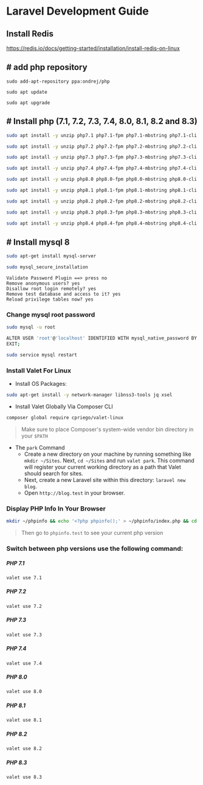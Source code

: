 # Laravel Development Guide

## Install Redis
https://redis.io/docs/getting-started/installation/install-redis-on-linux

## # add php repository 
```
sudo add-apt-repository ppa:ondrej/php

sudo apt update

sudo apt upgrade
```
## # Install php (7.1, 7.2, 7.3, 7.4, 8.0, 8.1, 8.2 and 8.3)
```bash
sudo apt install -y unzip php7.1 php7.1-fpm php7.1-mbstring php7.1-cli php7.1-xml php7.1-bcmath php7.1-intl php7.1-sqlite3 php7.1-zip php7.1-mysql php7.1-gd php7.1-curl php7.1-pgsql php7.1-imagick php7.1-dom php7.1-mongodb php7.1-redis

sudo apt install -y unzip php7.2 php7.2-fpm php7.2-mbstring php7.2-cli php7.2-xml php7.2-bcmath php7.2-intl php7.2-sqlite3 php7.2-zip php7.2-mysql php7.2-gd php7.2-curl php7.2-pgsql php7.2-imagick php7.2-dom php7.2-mongodb php7.2-redis

sudo apt install -y unzip php7.3 php7.3-fpm php7.3-mbstring php7.3-cli php7.3-xml php7.3-bcmath php7.3-intl php7.3-sqlite3 php7.3-zip php7.3-mysql php7.3-gd php7.3-curl php7.3-pgsql php7.3-imagick php7.3-dom php7.3-mongodb php7.3-redis

sudo apt install -y unzip php7.4 php7.4-fpm php7.4-mbstring php7.4-cli php7.4-xml php7.4-bcmath php7.4-intl php7.4-sqlite3 php7.4-zip php7.4-mysql php7.4-gd php7.4-curl php7.4-pgsql php7.4-imagick php7.4-dom php7.4-mongodb php7.4-redis

sudo apt install -y unzip php8.0 php8.0-fpm php8.0-mbstring php8.0-cli php8.0-xml php8.0-bcmath php8.0-intl php8.0-sqlite3 php8.0-zip php8.0-mysql php8.0-gd php8.0-curl php8.0-pgsql php8.0-imagick php8.0-dom php8.0-mongodb php8.0-redis

sudo apt install -y unzip php8.1 php8.1-fpm php8.1-mbstring php8.1-cli php8.1-xml php8.1-bcmath php8.1-intl php8.1-sqlite3 php8.1-zip php8.1-mysql php8.1-gd php8.1-curl php8.1-pgsql php8.1-imagick php8.1-dom php8.1-mongodb php8.1-redis

sudo apt install -y unzip php8.2 php8.2-fpm php8.2-mbstring php8.2-cli php8.2-xml php8.2-bcmath php8.2-intl php8.2-sqlite3 php8.2-zip php8.2-mysql php8.2-gd php8.2-curl php8.2-pgsql php8.2-imagick php8.2-dom php8.2-mongodb php8.2-redis

sudo apt install -y unzip php8.3 php8.3-fpm php8.3-mbstring php8.3-cli php8.3-xml php8.3-bcmath php8.3-intl php8.3-sqlite3 php8.3-zip php8.3-mysql php8.3-gd php8.3-curl php8.3-pgsql php8.3-imagick php8.3-dom php8.3-mongodb php8.3-redis

sudo apt install -y unzip php8.4 php8.4-fpm php8.4-mbstring php8.4-cli php8.4-xml php8.4-bcmath php8.4-intl php8.4-sqlite3 php8.4-zip php8.4-mysql php8.4-gd php8.4-curl php8.4-pgsql php8.4-imagick php8.4-dom php8.4-mongodb php8.4-redis
```

## # Install mysql 8
```bash
sudo apt-get install mysql-server

sudo mysql_secure_installation
```
```
Validate Password Plugin ==> press no
Remove anonymous users? yes
Disallow root login remotely? yes
Remove test database and access to it? yes
Reload privilege tables now? yes
```
### Change mysql root password
```bash
sudo mysql -u root

ALTER USER 'root'@'localhost' IDENTIFIED WITH mysql_native_password BY '';
EXIT;

sudo service mysql restart
```

### Install Valet For Linux
- Install OS Packages:
```bash
sudo apt-get install -y network-manager libnss3-tools jq xsel
```
- Install Valet Globally Via Composer CLI
```bash
composer global require cpriego/valet-linux
```
> Make sure to place Composer's system-wide vendor bin directory in your `$PATH`
- The `park` Command
  - Create a new directory on your machine by running something like `mkdir ~/Sites`. Next, `cd ~/Sites` and run `valet park`. This command will register your current working directory as a path that Valet should search for sites.
  - Next, create a new Laravel site within this directory: `laravel new blog`.
  - Open `http://blog.test` in your browser.



### Display PHP Info In Your Browser

```bash
mkdir ~/phpinfo && echo '<?php phpinfo();' > ~/phpinfo/index.php && cd ~/phpinfo && valet link
```
> Then go to `phpinfo.test` to see your current php version


### Switch between php versions use the following command:

##### PHP 7.1
```bash
valet use 7.1
```

##### PHP 7.2
```bash
valet use 7.2
```

##### PHP 7.3
```bash
valet use 7.3
```

##### PHP 7.4
```bash
valet use 7.4
```

##### PHP 8.0
```bash
valet use 8.0
```

##### PHP 8.1

```bash
valet use 8.1
```

##### PHP 8.2

```bash
valet use 8.2
```

##### PHP 8.3

```bash
valet use 8.3
```


